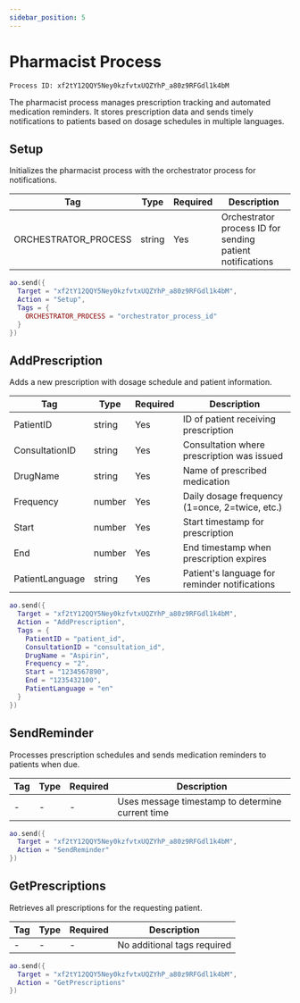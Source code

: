 ```yaml
---
sidebar_position: 5
---
```


# Pharmacist Process
`Process ID: xf2tY12QQY5Ney0kzfvtxUQZYhP_a80z9RFGdl1k4bM`

The pharmacist process manages prescription tracking and automated medication reminders. It stores prescription data and sends timely notifications to patients based on dosage schedules in multiple languages.

## Setup
Initializes the pharmacist process with the orchestrator process for notifications.

| Tag | Type | Required | Description |
| --------------- | --------------- | --------------- | --------------- |
| ORCHESTRATOR_PROCESS | string | Yes | Orchestrator process ID for sending patient notifications |

```lua
ao.send({
  Target = "xf2tY12QQY5Ney0kzfvtxUQZYhP_a80z9RFGdl1k4bM",
  Action = "Setup",
  Tags = {
    ORCHESTRATOR_PROCESS = "orchestrator_process_id"
  }
})
```

## AddPrescription
Adds a new prescription with dosage schedule and patient information.

| Tag | Type | Required | Description |
| --------------- | --------------- | --------------- | --------------- |
| PatientID | string | Yes | ID of patient receiving prescription |
| ConsultationID | string | Yes | Consultation where prescription was issued |
| DrugName | string | Yes | Name of prescribed medication |
| Frequency | number | Yes | Daily dosage frequency (1=once, 2=twice, etc.) |
| Start | number | Yes | Start timestamp for prescription |
| End | number | Yes | End timestamp when prescription expires |
| PatientLanguage | string | Yes | Patient's language for reminder notifications |

```lua
ao.send({
  Target = "xf2tY12QQY5Ney0kzfvtxUQZYhP_a80z9RFGdl1k4bM",
  Action = "AddPrescription",
  Tags = {
    PatientID = "patient_id",
    ConsultationID = "consultation_id",
    DrugName = "Aspirin",
    Frequency = "2",
    Start = "1234567890",
    End = "1235432100",
    PatientLanguage = "en"
  }
})
```

## SendReminder
Processes prescription schedules and sends medication reminders to patients when due.

| Tag | Type | Required | Description |
| --------------- | --------------- | --------------- | --------------- |
| - | - | - | Uses message timestamp to determine current time |

```lua
ao.send({
  Target = "xf2tY12QQY5Ney0kzfvtxUQZYhP_a80z9RFGdl1k4bM",
  Action = "SendReminder"
})
```

## GetPrescriptions
Retrieves all prescriptions for the requesting patient.

| Tag | Type | Required | Description |
| --------------- | --------------- | --------------- | --------------- |
| - | - | - | No additional tags required |

```lua
ao.send({
  Target = "xf2tY12QQY5Ney0kzfvtxUQZYhP_a80z9RFGdl1k4bM",
  Action = "GetPrescriptions"
})
```
